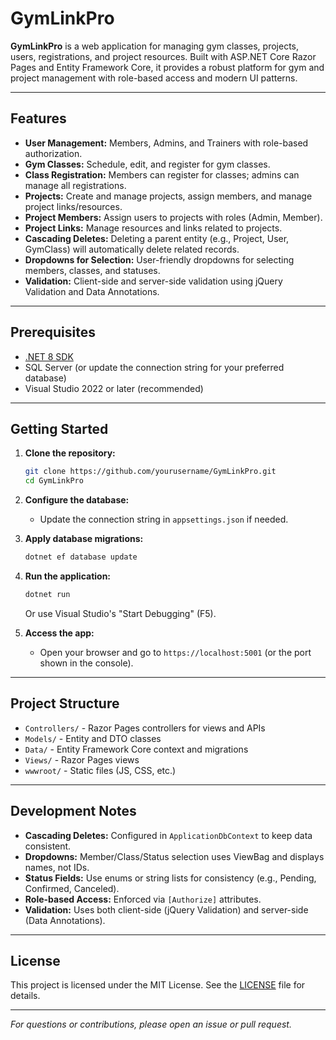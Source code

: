 ﻿# GymLinkPro

**GymLinkPro** is a web application for managing gym classes, projects, users, registrations, and project resources. Built with ASP.NET Core Razor Pages and Entity Framework Core, it provides a robust platform for gym and project management with role-based access and modern UI patterns.

---

## Features

- **User Management:** Members, Admins, and Trainers with role-based authorization.
- **Gym Classes:** Schedule, edit, and register for gym classes.
- **Class Registration:** Members can register for classes; admins can manage all registrations.
- **Projects:** Create and manage projects, assign members, and manage project links/resources.
- **Project Members:** Assign users to projects with roles (Admin, Member).
- **Project Links:** Manage resources and links related to projects.
- **Cascading Deletes:** Deleting a parent entity (e.g., Project, User, GymClass) will automatically delete related records.
- **Dropdowns for Selection:** User-friendly dropdowns for selecting members, classes, and statuses.
- **Validation:** Client-side and server-side validation using jQuery Validation and Data Annotations.

---

## Prerequisites

- [.NET 8 SDK](https://dotnet.microsoft.com/download)
- SQL Server (or update the connection string for your preferred database)
- Visual Studio 2022 or later (recommended)

---

## Getting Started

1. **Clone the repository:**
    ```sh
    git clone https://github.com/yourusername/GymLinkPro.git
    cd GymLinkPro
    ```

2. **Configure the database:**
    - Update the connection string in `appsettings.json` if needed.

3. **Apply database migrations:**
    ```sh
    dotnet ef database update
    ```

4. **Run the application:**
    ```sh
    dotnet run
    ```
    Or use Visual Studio's "Start Debugging" (F5).

5. **Access the app:**
    - Open your browser and go to `https://localhost:5001` (or the port shown in the console).

---

## Project Structure

- `Controllers/` - Razor Pages controllers for views and APIs
- `Models/` - Entity and DTO classes
- `Data/` - Entity Framework Core context and migrations
- `Views/` - Razor Pages views
- `wwwroot/` - Static files (JS, CSS, etc.)

---

## Development Notes

- **Cascading Deletes:** Configured in `ApplicationDbContext` to keep data consistent.
- **Dropdowns:** Member/Class/Status selection uses ViewBag and displays names, not IDs.
- **Status Fields:** Use enums or string lists for consistency (e.g., Pending, Confirmed, Canceled).
- **Role-based Access:** Enforced via `[Authorize]` attributes.
- **Validation:** Uses both client-side (jQuery Validation) and server-side (Data Annotations).

---

## License

This project is licensed under the MIT License. See the [LICENSE](wwwroot/lib/jquery-validation/LICENSE.md) file for details.

---

*For questions or contributions, please open an issue or pull request.*